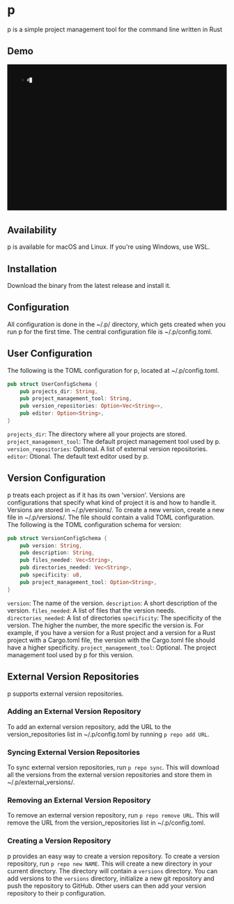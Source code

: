 # p
p is a simple project management tool for the command line written in Rust

## Demo
![p demo](./examples/demo/demo.gif)

## Availability
p is available for macOS and Linux. If you're using Windows, use WSL.

## Installation
Download the binary from the latest release and install it.

## Configuration
All configuration is done in the ~/.p/ directory, which gets created when you run p for the first time. The central configuration file is ~/.p/config.toml.

## User Configuration
The following is the TOML configuration for p, located at ~/.p/config.toml.

```Rust
pub struct UserConfigSchema {
    pub projects_dir: String,
    pub project_management_tool: String,
    pub version_repositories: Option<Vec<String>>,
    pub editor: Option<String>,
}
```

`projects_dir`: The directory where all your projects are stored.
`project_management_tool`: The default project management tool used by p.
`version_repositories`: Optional. A list of external version repositories.
`editor`: Otional. The default text editor used by p.

## Version Configuration
p treats each project as if it has its own 'version'. Versions are configurations that specify what kind of project it is and how to handle it. Versions are stored in ~/.p/versions/. To create a new version, create a new file in ~/.p/versions/. The file should contain a valid TOML configuration. The following is the TOML configuration schema for version:

```Rust
pub struct VersionConfigSchema {
    pub version: String,
    pub description: String,
    pub files_needed: Vec<String>,
    pub directories_needed: Vec<String>,
    pub specificity: u8,
    pub project_management_tool: Option<String>,
}
```

`version`: The name of the version.
`description`: A short description of the version.
`files_needed`: A list of files that the version needs.
`directories_needed`: A list of directories
`specificity`: The specificity of the version. The higher the number, the more specific the version is. For example, if you have a version for a Rust project and a version for a Rust project with a Cargo.toml file, the version with the Cargo.toml file should have a higher specificity.
`project_management_tool`: Optional. The project management tool used by p for this version.

## External Version Repositories
p supports external version repositories.

### Adding an External Version Repository
To add an external version repository, add the URL to the version_repositories list in ~/.p/config.toml by running `p repo add URL`.

### Syncing External Version Repositories
To sync external version repositories, run `p repo sync`. This will download all the versions from the external version repositories and store them in ~/.p/external_versions/.

### Removing an External Version Repository
To remove an external version repository, run `p repo remove URL`. This will remove the URL from the version_repositories list in ~/.p/config.toml.

### Creating a Version Repository
p provides an easy way to create a version repository. To create a version repository, run `p repo new NAME`. This will create a new directory in your current directory. The directory will contain a `versions` directory. You can add versions to the `versions` directory, initialize a new git repository and push the repository to GitHub. Other users can then add your version repository to their p configuration.